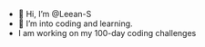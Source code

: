 - 👋 Hi, I’m @Leean-S
- 👀 I’m into coding and learning.
- I am working on my 100-day coding challenges
